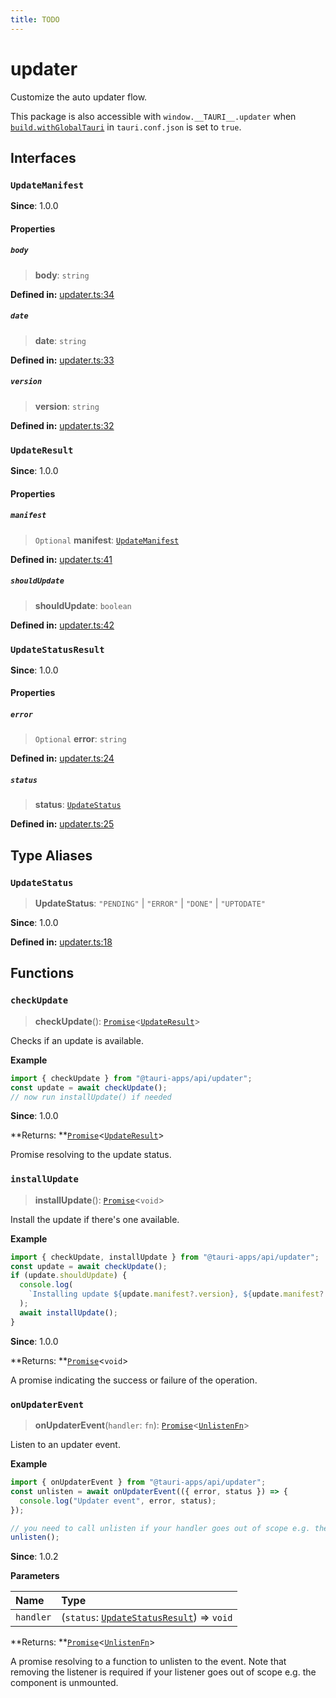```yaml
---
title: TODO
---
```


# updater

Customize the auto updater flow.

This package is also accessible with `window.__TAURI__.updater` when [`build.withGlobalTauri`](https://tauri.app/v1/api/config/#buildconfig.withglobaltauri) in `tauri.conf.json` is set to `true`.

## Interfaces

### `UpdateManifest`

**Since**: 1.0.0

#### Properties

##### `body`

> **body**: `string`

**Defined in:** [updater.ts:34](https://github.com/tauri-apps/tauri/blob/b7ae725/tooling/api/src/updater.ts#L34)

##### `date`

> **date**: `string`

**Defined in:** [updater.ts:33](https://github.com/tauri-apps/tauri/blob/b7ae725/tooling/api/src/updater.ts#L33)

##### `version`

> **version**: `string`

**Defined in:** [updater.ts:32](https://github.com/tauri-apps/tauri/blob/b7ae725/tooling/api/src/updater.ts#L32)

### `UpdateResult`

**Since**: 1.0.0

#### Properties

##### `manifest`

> `Optional` **manifest**: [`UpdateManifest`](updater.md#updatemanifest)

**Defined in:** [updater.ts:41](https://github.com/tauri-apps/tauri/blob/b7ae725/tooling/api/src/updater.ts#L41)

##### `shouldUpdate`

> **shouldUpdate**: `boolean`

**Defined in:** [updater.ts:42](https://github.com/tauri-apps/tauri/blob/b7ae725/tooling/api/src/updater.ts#L42)

### `UpdateStatusResult`

**Since**: 1.0.0

#### Properties

##### `error`

> `Optional` **error**: `string`

**Defined in:** [updater.ts:24](https://github.com/tauri-apps/tauri/blob/b7ae725/tooling/api/src/updater.ts#L24)

##### `status`

> **status**: [`UpdateStatus`](updater.md#updatestatus)

**Defined in:** [updater.ts:25](https://github.com/tauri-apps/tauri/blob/b7ae725/tooling/api/src/updater.ts#L25)

## Type Aliases

### `UpdateStatus`

> **UpdateStatus**: `"PENDING"` \| `"ERROR"` \| `"DONE"` \| `"UPTODATE"`

**Since**: 1.0.0

**Defined in:** [updater.ts:18](https://github.com/tauri-apps/tauri/blob/b7ae725/tooling/api/src/updater.ts#L18)

## Functions

### `checkUpdate`

> **checkUpdate**(): [`Promise`](https://developer.mozilla.org/en-US/docs/Web/JavaScript/Reference/Global_Objects/Promise)<[`UpdateResult`](updater.md#updateresult)\>

Checks if an update is available.

**Example**

```typescript
import { checkUpdate } from "@tauri-apps/api/updater";
const update = await checkUpdate();
// now run installUpdate() if needed
```

**Since**: 1.0.0

**Returns: **[`Promise`](https://developer.mozilla.org/en-US/docs/Web/JavaScript/Reference/Global_Objects/Promise)<[`UpdateResult`](updater.md#updateresult)\>

Promise resolving to the update status.

### `installUpdate`

> **installUpdate**(): [`Promise`](https://developer.mozilla.org/en-US/docs/Web/JavaScript/Reference/Global_Objects/Promise)<`void`\>

Install the update if there's one available.

**Example**

```typescript
import { checkUpdate, installUpdate } from "@tauri-apps/api/updater";
const update = await checkUpdate();
if (update.shouldUpdate) {
  console.log(
    `Installing update ${update.manifest?.version}, ${update.manifest?.date}, ${update.manifest.body}`
  );
  await installUpdate();
}
```

**Since**: 1.0.0

**Returns: **[`Promise`](https://developer.mozilla.org/en-US/docs/Web/JavaScript/Reference/Global_Objects/Promise)<`void`\>

A promise indicating the success or failure of the operation.

### `onUpdaterEvent`

> **onUpdaterEvent**(`handler`: `fn`): [`Promise`](https://developer.mozilla.org/en-US/docs/Web/JavaScript/Reference/Global_Objects/Promise)<[`UnlistenFn`](event.md#unlistenfn)\>

Listen to an updater event.

**Example**

```typescript
import { onUpdaterEvent } from "@tauri-apps/api/updater";
const unlisten = await onUpdaterEvent(({ error, status }) => {
  console.log("Updater event", error, status);
});

// you need to call unlisten if your handler goes out of scope e.g. the component is unmounted
unlisten();
```

**Since**: 1.0.2

**Parameters**

| Name      | Type                                                                        |
| :-------- | :-------------------------------------------------------------------------- |
| `handler` | (`status`: [`UpdateStatusResult`](updater.md#updatestatusresult)) => `void` |

**Returns: **[`Promise`](https://developer.mozilla.org/en-US/docs/Web/JavaScript/Reference/Global_Objects/Promise)<[`UnlistenFn`](event.md#unlistenfn)\>

A promise resolving to a function to unlisten to the event.
Note that removing the listener is required if your listener goes out of scope e.g. the component is unmounted.
